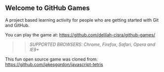 ## Welcome to GitHub Games

A project based learning activity for people who are getting started with Git and GitHub.

You can play the game at: https://github.com/delilah-cisra/github-games/

>> _*SUPPORTED BROWSERS*: Chrome, Firefox, Safari, Opera and IE9+_

This fun open source game was cloned from: https://github.com/jakesgordon/javascript-tetris
